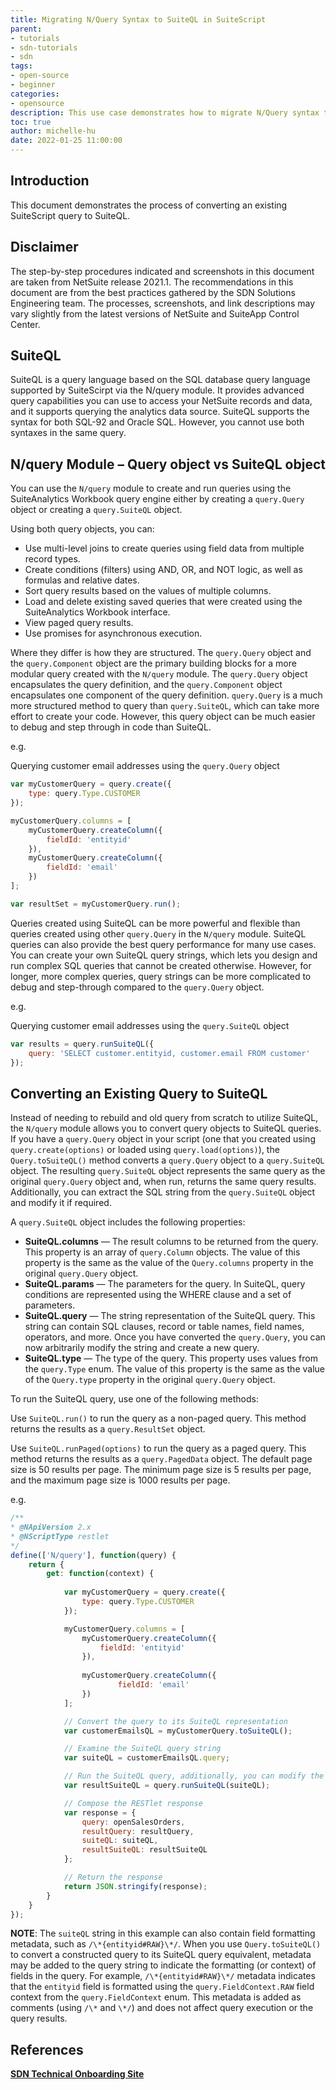```yaml
---
title: Migrating N/Query Syntax to SuiteQL in SuiteScript
parent:
- tutorials
- sdn-tutorials
- sdn
tags:
- open-source
- beginner
categories:
- opensource
description: This use case demonstrates how to migrate N/Query syntax to SuiteQL in SuiteScript.
toc: true
author: michelle-hu
date: 2022-01-25 11:00:00
---
```

## **Introduction**

This document demonstrates the process of converting an existing SuiteScript query to SuiteQL.

## **Disclaimer**

The step-by-step procedures indicated and screenshots in this document are taken from NetSuite release 2021.1.  The recommendations in this document are from the best practices gathered by the SDN Solutions Engineering team.  The processes, screenshots, and link descriptions may vary slightly from the latest versions of NetSuite and SuiteApp Control Center.

## **SuiteQL**

SuiteQL is a query language based on the SQL database query language supported by SuiteScirpt via the N/query module. It provides advanced query capabilities you can use to access your NetSuite records and data, and it supports querying the analytics data source. SuiteQL supports the syntax for both SQL-92 and Oracle SQL. However, you cannot use both syntaxes in the same query.

## **N/query Module** – Query object vs SuiteQL object

You can use the `N/query` module to create and run queries using the SuiteAnalytics Workbook query engine either by creating a `query.Query` object or creating a `query.SuiteQL` object.

Using both query objects, you can:
* Use multi-level joins to create queries using field data from multiple record types.
* Create conditions (filters) using AND, OR, and NOT logic, as well as formulas and relative dates.
* Sort query results based on the values of multiple columns.
* Load and delete existing saved queries that were created using the SuiteAnalytics Workbook interface.
* View paged query results.
* Use promises for asynchronous execution.

Where they differ is how they are structured. The `query.Query` object and the `query.Component` object are the primary building blocks for a more modular query created with the `N/query` module. The `query.Query` object encapsulates the query definition, and the `query.Component` object encapsulates one component of the query definition. `query.Query` is a much more structured method to query than `query.SuiteQL`, which can take more effort to create your code. However, this query object can be much easier to debug and step through in code than SuiteQL.  

e.g.

Querying customer email addresses using the `query.Query` object

```js
var myCustomerQuery = query.create({
    type: query.Type.CUSTOMER
});

myCustomerQuery.columns = [
    myCustomerQuery.createColumn({
        fieldId: 'entityid'
    }),
    myCustomerQuery.createColumn({
        fieldId: 'email'
    })
];

var resultSet = myCustomerQuery.run();
```

Queries created using SuiteQL can be more powerful and flexible than queries created using other `query.Query` in the `N/query` module. SuiteQL queries can also provide the best query performance for many use cases. You can create your own SuiteQL query strings, which lets you design and run complex SQL queries that cannot be created otherwise. However, for longer, more complex queries, query strings can be more complicated to debug and step-through compared to the `query.Query` object.

e.g.

Querying customer email addresses using the `query.SuiteQL` object

```js
var results = query.runSuiteQL({
    query: 'SELECT customer.entityid, customer.email FROM customer'
});
```

## **Converting an Existing Query to SuiteQL**

Instead of needing to rebuild and old query from scratch to utilize SuiteQL, the `N/query` module allows you to convert query objects to SuiteQL queries. If you have a `query.Query` object in your script (one that you created using `query.create(options)` or loaded using `query.load(options)`), the `Query.toSuiteQL()` method converts a `query.Query` object to a `query.SuiteQL` object. The resulting `query.SuiteQL` object represents the same query as the original `query.Query` object and, when run, returns the same query results. Additionally, you can extract the SQL string from the `query.SuiteQL` object and modify it if required.

A `query.SuiteQL` object includes the following properties:

* **SuiteQL.columns** — The result columns to be returned from the query. This property is an array of `query.Column` objects. The value of this property is the same as the value of the `Query.columns` property in the original `query.Query` object.
* **SuiteQL.params** — The parameters for the query. In SuiteQL, query conditions are represented using the WHERE clause and a set of parameters.
* **SuiteQL.query** — The string representation of the SuiteQL query. This string can contain SQL clauses, record or table names, field names, operators, and more. Once you have converted the `query.Query`, you can now arbitrarily modify the string and create a new query. 
* **SuiteQL.type** — The type of the query. This property uses values from the `query.Type` enum. The value of this property is the same as the value of the `Query.type` property in the original `query.Query` object.

To run the SuiteQL query, use one of the following methods:

Use `SuiteQL.run()` to run the query as a non-paged query. This method returns the results as a `query.ResultSet` object.

Use `SuiteQL.runPaged(options)` to run the query as a paged query. This method returns the results as a `query.PagedData` object. The default page size is 50 results per page. The minimum page size is 5 results per page, and the maximum page size is 1000 results per page.

e.g.

```js
/**
* @NApiVersion 2.x
* @NScriptType restlet
*/
define(['N/query'], function(query) {
    return {
        get: function(context) {
            
            var myCustomerQuery = query.create({
                type: query.Type.CUSTOMER
            });

            myCustomerQuery.columns = [
                myCustomerQuery.createColumn({
                    fieldId: 'entityid'
                }),
                
                myCustomerQuery.createColumn({
                        fieldId: 'email'
                })
            ];

            // Convert the query to its SuiteQL representation
            var customerEmailsQL = myCustomerQuery.toSuiteQL();

            // Examine the SuiteQL query string
            var suiteQL = customerEmailsQL.query;

            // Run the SuiteQL query, additionally, you can modify the string before executing
            var resultSuiteQL = query.runSuiteQL(suiteQL);

            // Compose the RESTlet response
            var response = {
                query: openSalesOrders,
                resultQuery: resultQuery,
                suiteQL: suiteQL,
                resultSuiteQL: resultSuiteQL
            };

            // Return the response
            return JSON.stringify(response);
        }
    }
});
```

**NOTE**: The `suiteQL` string in this example can also contain field formatting metadata, such as `/\*{entityid#RAW}\*/`. When you use `Query.toSuiteQL()` to convert a constructed query to its SuiteQL query equivalent, metadata may be added to the query string to indicate the formatting (or context) of fields in the query. For example, `/\*{entityid#RAW}\*/` metadata indicates that the `entityid` field is formatted using the `query.FieldContext.RAW` field context from the `query.FieldContext` enum. This metadata is added as comments (using `/\*` and `\*/`) and does not affect query execution or the query results.

## **References**

**[SDN Technical Onboarding Site](https://sites.oracle.com/site/SDN_Site/)**
